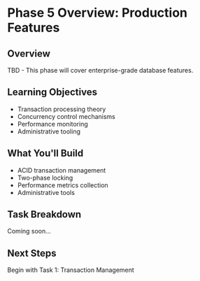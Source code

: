 # Phase 5 Overview: Production Features

## Overview

TBD - This phase will cover enterprise-grade database features.

## Learning Objectives

- Transaction processing theory
- Concurrency control mechanisms
- Performance monitoring
- Administrative tooling

## What You'll Build

- ACID transaction management
- Two-phase locking
- Performance metrics collection
- Administrative tools

## Task Breakdown

Coming soon...

## Next Steps

Begin with Task 1: Transaction Management